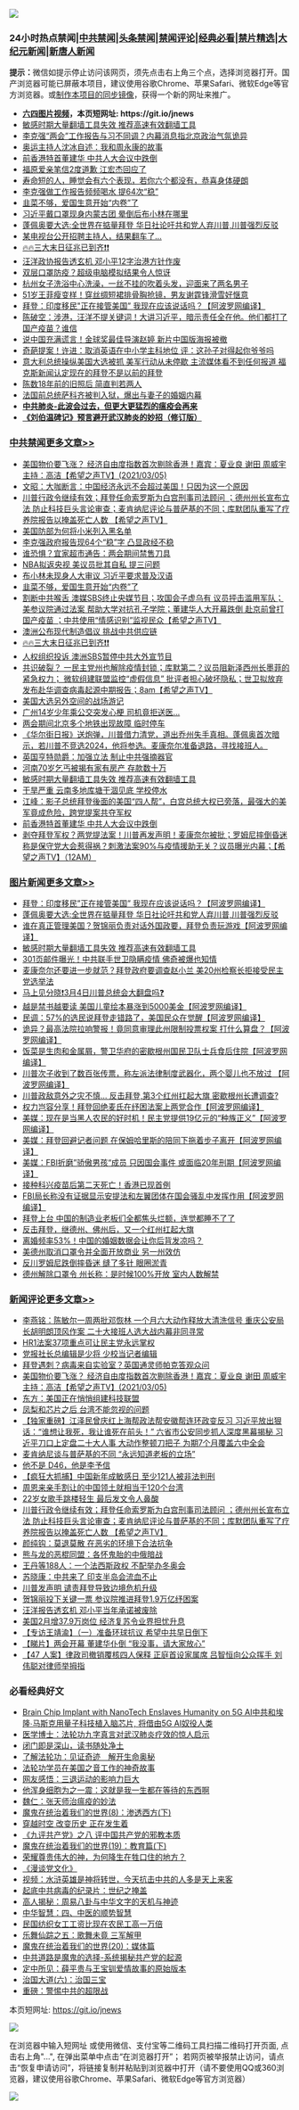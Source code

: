 ![](https://raw.githubusercontent.com/fqnews/bnews/master/64photo/fqnews-qr.jpg)

<div id="tt">
<h3>24小时热点禁闻|<a href="#%E4%B8%AD%E5%85%B1%E7%A6%81%E9%97%BB%E6%9B%B4%E5%A4%9A%E6%96%87%E7%AB%A0">中共禁闻</a>|<a href="#%E5%9B%BE%E7%89%87%E6%96%B0%E9%97%BB%E6%9B%B4%E5%A4%9A%E6%96%87%E7%AB%A0">头条禁闻</a>|<a href="#%E6%96%B0%E9%97%BB%E8%AF%84%E8%AE%BA%E6%9B%B4%E5%A4%9A%E6%96%87%E7%AB%A0">禁闻评论|<a href="#%E5%BF%85%E7%9C%8B%E7%BB%8F%E5%85%B8%E5%A5%BD%E6%96%87">经典必看|<a href="/video.md#%E7%A6%81%E7%89%87%E7%B2%BE%E9%80%89">禁片精选</a>|<a href="https://github.com/fqnews/djy/blob/master/gb/nf1351518.md#1">大纪元新闻</a>|<a href="https://github.com/fqnews/ntdtv/blob/master/gb/prog204.md#1">新唐人新闻</a></h3>
<div><b>提示：</b>微信如提示停止访问该网页，须先点击右上角三个点，选择浏览器打开。国产浏览器可能已屏蔽本项目，建议使用谷歌Chrome、苹果Safari、微软Edge等官方浏览器。或<a href="https://github.com/fqnews/bnews/blob/master/%E5%88%B6%E4%BD%9Cgit%E7%A6%81%E9%97%BB%E9%95%9C%E5%83%8F.md">制作本项目的同步镜像</a>，获得一个新的网址来推广。</div>
<ul>
<li><b><a href="http://d1.bdrive.tk/64.mp4" target="_blank">六四图片视频</a>，本页短网址: https://git.io/jnews</b></li>
<li><a href="/comments/20210305/1485911.md">敏感时期大量翻墙工具失效 推荐高速有效翻墙工具</a></li>
<li><a href="/comments/20210305/1498989.md">李克强“两会”工作报告与习不同调？内幕消息指北京政治气氛诡异</a></li>
<li><a href="/cnnews/20210305/1499213.md">奥运主持人沈冰自述：我和周永康的故事</a></li>
<li><a href="/cbnews/20210305/1499021.md">前香港特首董建华 中共人大会议中跌倒</a></li>
<li><a href="/cnnews/20210305/1499086.md">福原爱亲笔信2度道歉 江宏杰回应了</a></li>
<li><a href="/health/20210305/1499063.md">寿命短的人，睡觉会有六个表现，若你六个都没有，恭喜身体硬朗</a></li>
<li><a href="/comments/20210305/1499194.md">李克强做工作报告频频喝水 提64次“稳”</a></li>
<li><a href="/cbnews/20210306/1499395.md">韭菜不够，爱国生意开始“内卷”了</a></li>
<li><a href="/comments/20210306/1499370.md">习近平戴口罩现身内蒙古团 晕倒后布小林在哪里</a></li>
<li><a href="/topimagenews/20210305/1499168.md">蓬佩奥要大选:全世界在掂量拜登 华日社论吁共和党人弃川普,川普强烈反驳</a></li>
<li><a href="/cnnews/20210305/1499199.md">某电视台公开招聘主持人，结果翻车了…</a></li>
<li><a href="/comments/20210305/1499273.md">🔥🔥三大末日征兆已到齐❗❗</a></li>
<li><a href="/cbnews/20210305/1498992.md">汪洋政协报告透玄机 邓小平12字治港方针作废</a></li>
<li><a href="/cnnews/20210305/1499186.md">双层口罩防疫？超级电脑模拟结果令人惊讶</a></li>
<li><a href="/lifebaike/20210306/1499452.md">杭州女子洗浴中心洗澡，一丝不挂的吹着头发，迎面来了两名男子</a></li>
<li><a href="/yule/20210305/1498974.md">51岁王菲瘦变样！穿丝绸短裙排骨胸抢镜，男友谢霆锋滑雪好惬意</a></li>
<li><a href="/topimagenews/20210305/1499286.md">拜登：印度移民"正在接管美国” 我现在应该说话吗？【阿波罗网编译】</a></li>
<li><a href="/bannedvideo/20210305/1499171.md">陈破空：涉港，汪洋不提关键词！大讲习近平，暗示责任全在他。他们都打了国产疫苗？谁信</a></li>
<li><a href="/yule/20210306/1499367.md">说中国充满谎言！金球奖最佳导演赵婷 新片中国版海报被撤</a></li>
<li><a href="/comments/20210306/1499371.md">奇葩提案！许进：取消英语在中小学主科地位 评：这孙子对得起你爷爷吗</a></li>
<li><a href="/comments/20210306/1499345.md">意大利总统操纵美国大选被抓  美军行动从未停歇  主流媒体看不到任何报道   福克斯新闻认定现在的拜登不是以前的拜登</a></li>
<li><a href="/yule/20210305/1499191.md">陈数18年前的旧照后 简直判若两人</a></li>
<li><a href="/yule/20210305/1499192.md">法国前总统萨科齐被判入狱，爆出与妻子的婚姻内幕</a></li>
<li><b><a href="/comments/20200211/1275071.md" target="_blank">中共肺炎-此波会过去，但更大更猛烈的瘟疫会再来</a></b></li>
<li><b><a href="/comments/20200207/1272816.md" target="_blank">《刘伯温碑记》预言避开武汉肺炎的妙招（修订版）</a></b></li>
</ul>
</div>

<div class="catlist">
<h3><a href="/cbnews/" target="_blank">中共禁闻</a><span><a href="/cbnews/" target="_blank" rel="nofollow">更多文章>></a></span></h3>
<ul>
<li><a href="/comments/20210306/1499521.md" target="_blank">美国物价要飞涨？   经济自由度指数首次剔除香港！嘉宾：夏业良 谢田  周威宇   主持：高洁【希望之声TV】(2021/03/05)</a></li>
<li><a href="/cbnews/20210306/1499518.md" target="_blank">文昭：大咖断言：中国经济永远不会超过美国！只因为这一个原因</a></li>
<li><a href="/comments/20210306/1499478.md" target="_blank">川普行政令继续有效；拜登任命索罗斯为白宫刑事司法顾问 ；德州州长宣布立法 防止科技巨头言论审查；麦肯纳尼评论与普萨基的不同；库默团队重写了疗养院报告以掩盖死亡人数  【希望之声TV】</a></li>
<li><a href="/cbnews/20210306/1499450.md" target="_blank">美国防部为何将小米列入黑名单</a></li>
<li><a href="/cbnews/20210306/1499420.md" target="_blank">李克强政府报告现64个“稳”字 凸显政经不稳</a></li>
<li><a href="/cbnews/20210306/1499419.md" target="_blank">谁恐惧？宜家超市通告：两会期间禁售刀具</a></li>
<li><a href="/cbnews/20210306/1499410.md" target="_blank">NBA拟返央视 美议员批其自私 提三问题</a></li>
<li><a href="/cbnews/20210306/1499409.md" target="_blank">布小林未现身人大审议 习近平要求普及汉语</a></li>
<li><a href="/cbnews/20210306/1499395.md" target="_blank">韭菜不够，爱国生意开始“内卷”了</a></li>
<li><a href="/comments/20210306/1499392.md" target="_blank">割断中共喉舌 澳媒SBS终止央媒节目；攻国会子虚乌有 议员抨击滥用军队；美参议院通过法案 帮助大学对抗孔子学院；董建华人大开幕跌倒 赴京前曾打国产疫苗 ；中共使用“情感识别”监视民众【希望之声TV】</a></li>
<li><a href="/cbnews/20210305/1499288.md" target="_blank">澳洲公布现代制造倡议 挑战中共供应链</a></li>
<li><a href="/comments/20210305/1499273.md" target="_blank">🔥🔥三大末日征兆已到齐❗❗</a></li>
<li><a href="/cbnews/20210305/1499230.md" target="_blank">人权组织投诉 澳洲SBS暂停中共大外宣节目</a></li>
<li><a href="/comments/20210305/1499206.md" target="_blank">共识破裂？ 一民主党州也解除疫情封锁；库默第二？议员阻新泽西州长墨菲的紧急权力； 微软组建联盟监控“虚假信息” 批评者担心破坏隐私；世卫拟放弃发布赴华调查病毒起源中期报告；8am【希望之声TV】</a></li>
<li><a href="/cbnews/20210305/1499181.md" target="_blank">美国大选另外空间的战场游记</a></li>
<li><a href="/cbnews/20210305/1499170.md" target="_blank">广州14岁少年乘公交突发心梗 司机竟拒送医…</a></li>
<li><a href="/cbnews/20210305/1499169.md" target="_blank">两会期间北京多个地铁出现故障 临时停车</a></li>
<li><a href="/comments/20210305/1499154.md" target="_blank">《华尔街日报》送炮弹，川普借力清党，道出乔州失手真相。蓬佩奥首次暗示，若川普不竞选2024，他将参选。麦康奈尔准备退路，寻找接班人。</a></li>
<li><a href="/cbnews/20210305/1499114.md" target="_blank">英国亨特勋爵：加强立法 制止中共强摘器官</a></li>
<li><a href="/cbnews/20210305/1499132.md" target="_blank">河南70岁乞丐被揭有家有房产 存款数十万</a></li>
<li><a href="/comments/20210305/1485911.md" target="_blank">敏感时期大量翻墙工具失效 推荐高速有效翻墙工具</a></li>
<li><a href="/cbnews/20210305/1499095.md" target="_blank">干旱严重 云南多地库塘干涸见底 学校停水</a></li>
<li><a href="/cbnews/20210305/1499048.md" target="_blank">江峰：影子总统拜登後面的美国“四人帮”，白宫总统大权已旁落，最强大的美军竟成危险，跨党提案共夺军权</a></li>
<li><a href="/cbnews/20210305/1499021.md" target="_blank">前香港特首董建华 中共人大会议中跌倒</a></li>
<li><a href="/comments/20210305/1499006.md" target="_blank">剥夺拜登军权？两党提法案！川普再发声明！麦康奈尔被批；罗姆尼摔倒昏迷 称是保守党大会惹得祸？刺激法案90%与疫情援助无关？议员曝光内幕；【希望之声TV】（12AM）</a></li>

</ul>
</div>
<div class="catlist">
<h3><a href="/topimagenews/" target="_blank">图片新闻</a><span><a href="/topimagenews/" target="_blank" rel="nofollow">更多文章>></a></span></h3>
<ul>
<li><a href="/topimagenews/20210305/1499286.md" target="_blank">拜登：印度移民&#8221;正在接管美国” 我现在应该说话吗？【阿波罗网编译】</a></li>
<li><a href="/topimagenews/20210305/1499168.md" target="_blank">蓬佩奥要大选:全世界在掂量拜登 华日社论吁共和党人弃川普,川普强烈反驳</a></li>
<li><a href="/topimagenews/20210305/1499166.md" target="_blank">谁在真正管理美国？贺锦丽负责对话外国政要，拜登负责玩游戏【阿波罗网编译】</a></li>
<li><a href="/comments/20210305/1485911.md" target="_blank">敏感时期大量翻墙工具失效 推荐高速有效翻墙工具</a></li>
<li><a href="/topimagenews/20210305/1498891.md" target="_blank">301页邮件曝光！中共联手世卫隐瞒疫情 佛奇被爆也知情</a></li>
<li><a href="/topimagenews/20210305/1498844.md" target="_blank">麦康奈尔还要进一步就范？拜登政府要调查赵小兰 美20州检察长拒接受民主党选举法</a></li>
<li><a href="/comments/20210304/1484906.md" target="_blank">马上见分晓❗3月4日川普总统会大翻盘吗❓</a></li>
<li><a href="/topimagenews/20210304/1497754.md" target="_blank">越是禁书越要读 美国儿童绘本暴涨到5000美金【阿波罗网编译】</a></li>
<li><a href="/topimagenews/20210304/1497751.md" target="_blank">民调：57%的选民说拜登走错路了，美国民众在觉醒【阿波罗网编译】</a></li>
<li><a href="/topimagenews/20210303/1497737.md" target="_blank">诡异？最高法院拉响警报！竟同意审理此州限制投票权案 打什么算盘？【阿波罗网编译】</a></li>
<li><a href="/topimagenews/20210303/1497670.md" target="_blank">饭菜是生肉和金属屑，警卫华府的密歇根州国民卫队士兵食后住院【阿波罗网编译】</a></li>
<li><a href="/topimagenews/20210303/1497668.md" target="_blank">川普次子收到了数百张传票，称左派法律制度武器化，两个婴儿也不放过 【阿波罗网编译】</a></li>
<li><a href="/topimagenews/20210303/1497631.md" target="_blank">川普政敌意外之灾不慎&#8230; 反击拜登,第3个红州扛起大旗 密歇根州长遭调查?</a></li>
<li><a href="/topimagenews/20210303/1497629.md" target="_blank">权力岂容分享！拜登回绝麦氏在纾困法案上两党合作【阿波罗网编译】</a></li>
<li><a href="/topimagenews/20210303/1497266.md" target="_blank">美媒：现在是当黑人农民的好时机！民主党提供19亿元的“种族正义”【阿波罗网编译】</a></li>
<li><a href="/topimagenews/20210303/1497218.md" target="_blank">美媒：拜登回避记者问题 在保姆哈里斯的陪同下拖着步子离开【阿波罗网编译】</a></li>
<li><a href="/topimagenews/20210303/1497216.md" target="_blank">美媒：FBI折磨”骄傲男孩“成员 只因国会事件 或面临20年刑期【阿波罗网编译】</a></li>
<li><a href="/topimagenews/20210303/1497188.md" target="_blank">接种科兴疫苗后第二天死亡！香港已现首例</a></li>
<li><a href="/topimagenews/20210303/1497186.md" target="_blank">FBI局长称没有证据显示安提法和左翼团体在国会骚乱中发挥作用【阿波罗网编译】</a></li>
<li><a href="/topimagenews/20210303/1497163.md" target="_blank">拜登上台 中国的制造业老板们全都焦头烂额，连觉都睡不了了</a></li>
<li><a href="/topimagenews/20210303/1497162.md" target="_blank">反击拜登，继德州、佛州后，又一个红州扛起大旗</a></li>
<li><a href="/topimagenews/20210303/1497149.md" target="_blank">离婚频率53%！中国的婚姻数据会让你后背发凉吗？</a></li>
<li><a href="/topimagenews/20210303/1497131.md" target="_blank">美德州取消口罩令并全面开放商业 另一州效仿</a></li>
<li><a href="/topimagenews/20210303/1497102.md" target="_blank">反川罗姆尼跌倒摔昏迷 缝了多针 眼圈淤青</a></li>
<li><a href="/topimagenews/20210303/1497085.md" target="_blank">德州解除口罩令 州长称：是时候100%开放 室内人数解禁</a></li>

</ul>
</div>
<div class="catlist">
<h3><a href="/comments/" target="_blank">新闻评论</a><span><a href="/comments/" target="_blank" rel="nofollow">更多文章>></a></span></h3>
<ul>
<li><a href="/comments/20210306/1499535.md" target="_blank">李燕铭：陈敏尔一周两批邓恢林 一个月六大动作释放大清洗信号 重庆公安局长胡明朗顶风作案 二十大接班人选大战内幕非同寻常</a></li>
<li><a href="/comments/20210306/1499528.md" target="_blank">HR1法案37项重点可让民主党永远掌权</a></li>
<li><a href="/comments/20210306/1499527.md" target="_blank">党报社长总编辑是少将 少校当记者编辑</a></li>
<li><a href="/comments/20210306/1499522.md" target="_blank">拜登遇刺？病毒来自实验室？英国通灵师帕克答观众问</a></li>
<li><a href="/comments/20210306/1499521.md" target="_blank">美国物价要飞涨？   经济自由度指数首次剔除香港！嘉宾：夏业良 谢田  周威宇   主持：高洁【希望之声TV】(2021/03/05)</a></li>
<li><a href="/comments/20210306/1499520.md" target="_blank">东方：美国正在悄悄组建科技联盟</a></li>
<li><a href="/comments/20210306/1499506.md" target="_blank">凤梨和芯片之后 台湾不能忽视的问题</a></li>
<li><a href="/comments/20210306/1499501.md" target="_blank">【独家重磅】江泽民曾庆红上海帮政法帮安徽帮连环政变反习 习近平放出狠话：“谁想让我死，我让谁死在前头！” 六省市公安同步抓人深度黑幕揭秘 习近平刀口上定盘二十大人事 大动作整顿刀把子 为期7个月覆盖六中全会</a></li>
<li><a href="/comments/20210306/1499498.md" target="_blank">麦肯纳尼谈与普萨基的不同 “永远知道老板的立场”</a></li>
<li><a href="/comments/20210306/1499497.md" target="_blank">他不是 D46，他是李予信</a></li>
<li><a href="/comments/20210306/1499496.md" target="_blank">【疯狂大抓捕】中国新年成敏感日 至少121人被非法判刑</a></li>
<li><a href="/comments/20210306/1499481.md" target="_blank">周恩来亲手割让的中国领土就相当于120个台湾</a></li>
<li><a href="/comments/20210306/1499480.md" target="_blank">22岁女歌手跳楼轻生 最后发文令人鼻酸</a></li>
<li><a href="/comments/20210306/1499478.md" target="_blank">川普行政令继续有效；拜登任命索罗斯为白宫刑事司法顾问 ；德州州长宣布立法 防止科技巨头言论审查；麦肯纳尼评论与普萨基的不同；库默团队重写了疗养院报告以掩盖死亡人数  【希望之声TV】</a></li>
<li><a href="/comments/20210306/1499477.md" target="_blank">颜纯钩：莫退莫散 在恶劣的环境下合法抗争</a></li>
<li><a href="/comments/20210306/1499475.md" target="_blank">熊与龙的恶棍同盟：各怀鬼胎的中俄暗战</a></li>
<li><a href="/comments/20210306/1499474.md" target="_blank">王丹等188人：一个法西斯政权 不配举办冬奥会</a></li>
<li><a href="/comments/20210306/1499473.md" target="_blank">苏晓康：中共来了 印支半岛会流血不止</a></li>
<li><a href="/comments/20210306/1499468.md" target="_blank">川普发声明 谴责拜登导致边境危机升级</a></li>
<li><a href="/comments/20210306/1499464.md" target="_blank">贺锦丽投下关键一票 参议院推进拜登1.9万亿纾困案</a></li>
<li><a href="/comments/20210306/1499463.md" target="_blank">汪洋报告透玄机 邓小平当年承诺被废除</a></li>
<li><a href="/comments/20210306/1499453.md" target="_blank">美国2月增37.9万岗位 经济复苏令业界担忧升息</a></li>
<li><a href="/comments/20210306/1499446.md" target="_blank">【专访王靖渝】（一）准备环球抗议 希望中共早日倒下</a></li>
<li><a href="/comments/20210306/1499437.md" target="_blank">【睇片】两会开幕 董建华仆倒 “我没事，请大家放心”</a></li>
<li><a href="/comments/20210306/1499436.md" target="_blank">【47 人案】律政司撤销覆核四人保释 正庭首设家属席 吕智恒向公众挥手 刘伟聪对律师举拇指</a></li>

</ul>
</div>

<div class="catlist">
<h3>必看经典好文</h3>
<ul>
<li><a href="/comments/20200901/1451956.md" target="_blank">Brain Chip Implant with NanoTech Enslaves Humanity on 5G AI中共和埃隆∙马斯克用量子科技植入脑芯片, 将借由5G AI奴役人类</a></li>
<li><a href="/comments/20200820/1382989.md" target="_blank">医学博士：法轮功九字真言对武汉肺炎疗效的惊人启示</a></li>
<li><a href="/tculture/20200803/1373949.md" target="_blank">闭门即是深山，读书随处净土</a></li>
<li><a href="/comments/20200307/1289968.md" target="_blank">了解法轮功：见证奇迹　解开生命奥秘</a></li>
<li><a href="/comments/20200511/1326751.md" target="_blank">法轮功学员在美国之音工作的神奇故事</a></li>
<li><a href="/cbnews/20200126/1265515.md" target="_blank">网友感悟：三退运动的影响力巨大</a></li>
<li><a href="/topimagenews/20210219/1489990.md" target="_blank">他浑身细胞为之一震：这就是我一生都在等待的东西啊</a></li>
<li><a href="/comments/20200224/1282494.md" target="_blank">魏仁：张天师治瘟疫的妙法</a></li>
<li><a href="/topimagenews/20180527/948714.md" target="_blank">魔鬼在统治着我们的世界(8)：渗透西方(下)</a></li>
<li><a href="/comments/20200626/1259925.md" target="_blank">穿越时空 改变历史 正在发生着</a></li>
<li><a href="/bookonline/20131116/201047.md" target="_blank">《九评共产党》之八 评中国共产党的邪教本质</a></li>
<li><a href="/comments/20180716/972458.md" target="_blank">魔鬼在统治着我们的世界(19)：教育篇(下)</a></li>
<li><a href="/comments/20200618/1346830.md" target="_blank">荣耀尊贵伟大的神，为何降生在牲口住的地方？</a></li>
<li><a href="/comments/20200521/783167.md" target="_blank">《漫谈党文化》</a></li>
<li><a href="/comments/20200623/1273653.md" target="_blank">视频：水浒英雄是神将转世，今天抗击中共的人多是天上来客</a></li>
<li><a href="/comments/20200702/1354076.md" target="_blank">起底中共病毒的纪录片：世纪之掩盖</a></li>
<li><a href="/aomi/history/20170924/831575.md" target="_blank">高人揭秘：周易八卦与中华文字的天机与神迹</a></li>
<li><a href="/comments/20200605/783247.md" target="_blank">中华智慧：四、中医的顺势智慧</a></li>
<li><a href="/lifebaike/20200515/1328783.md" target="_blank">民国纺织女工工资比现在农民工高一万倍</a></li>
<li><a href="/tculture/20170715/791820.md" target="_blank">乐舞仙踪之五：歌舞未竟 三军解甲</a></li>
<li><a href="/comments/20180725/976787.md" target="_blank">魔鬼在统治着我们的世界(20)：媒体篇</a></li>
<li><a href="/comments/20181209/1044543.md" target="_blank">中共道路是魔鬼的选择-系统揭秘共产党的起源</a></li>
<li><a href="/comments/20200616/1345658.md" target="_blank">定中所见：薛平贵与王宝钏爱情故事的原始版本</a></li>
<li><a href="/cbnews/20180312/913459.md" target="_blank">治国大道(六)：治国三宝</a></li>
<li><a href="/comments/20200717/1362287.md" target="_blank">重磅：警惕中共的超限战</a></li>

</ul>
</div>

本页短网址: https://git.io/jnews

![](https://raw.githubusercontent.com/fqnews/bnews/master/64photo/fqnews-qr.jpg)

在浏览器中输入短网址 或使用微信、支付宝等二维码工具扫描二维码打开页面, 点击右上角"...", 在弹出菜单中点击“在浏览器打开”； 若网页被举报禁止访问，请点击“恢复申请访问”，将链接复制并粘贴到浏览器中打开（请不要使用QQ或360浏览器，建议使用谷歌Chrome、苹果Safari、微软Edge等官方浏览器）

![](https://raw.githubusercontent.com/fqnews/bnews/master/64photo/wx.jpg)